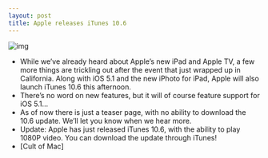 ```yaml
---
layout: post
title: Apple releases iTunes 10.6
---
```

![img](http://media.idownloadblog.com/wp-content/uploads/2012/03/iTunes-10.6.jpg)
* While we’ve already heard about Apple’s new iPad and Apple TV, a few more things are trickling out after the event that just wrapped up in California. Along with iOS 5.1 and the new iPhoto for iPad, Apple will also launch iTunes 10.6 this afternoon.
* There’s no word on new features, but it will of course feature support for iOS 5.1…
* As of now there is just a teaser page, with no ability to download the 10.6 update. We’ll let you know when we hear more.
* Update: Apple has just released iTunes 10.6, with the ability to play 1080P video. You can download the update through iTunes!
* [Cult of Mac]

